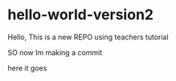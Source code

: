 hello-world-version2
====================

Hello,
This is a new REPO using teachers tutorial

SO now Im making a commit

here it goes

